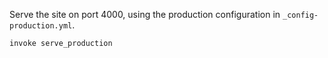 Serve the site on port 4000, using the production configuration in `_config-production.yml`.

`invoke serve_production`

